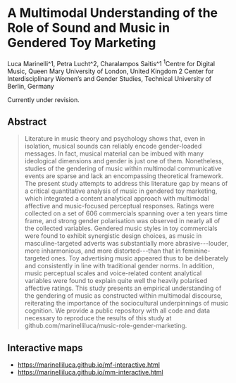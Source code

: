 # A Multimodal Understanding of the Role of Sound and Music in Gendered Toy Marketing

Luca Marinelli^1, Petra Lucht^2, Charalampos Saitis^1
<sup>1</sup>Centre for Digital Music, Queen Mary University of London, United Kingdom
2 Center for Interdisciplinary Women’s and Gender Studies, Technical University of
Berlin, Germany

Currently under revision.

## Abstract
> Literature in music theory and psychology shows that, even in isolation, musical sounds can reliably encode gender-loaded messages. In fact, musical material can be imbued with many ideological dimensions and gender is just one of them. Nonetheless, studies of the gendering of music within multimodal communicative events are sparse and lack an encompassing theoretical framework. The present study attempts to address this literature gap by means of a critical quantitative analysis of music in gendered toy marketing, which integrated a content analytical approach with multimodal affective and music-focused perceptual responses. Ratings were collected on a set of 606 commercials spanning over a ten years time frame, and strong gender polarisation was observed in nearly all of the collected variables. Gendered music styles in toy commercials were found to exhibit synergistic design choices, as music in masculine-targeted adverts was substantially more abrasive---louder, more inharmonious, and more distorted---than that in feminine-targeted ones.  Toy advertising music appeared thus to be deliberately and consistently in line with traditional gender norms. In addition, music perceptual scales and voice-related content analytical variables were found to explain quite well the heavily polarised affective ratings. This study presents an empirical understanding of the gendering of music as constructed within multimodal discourse, reiterating the importance of the sociocultural underpinnings of music cognition. We provide a public repository with all code and data necessary to reproduce the results of this study at github.com/marinelliluca/music-role-gender-marketing.

## Interactive maps
- https://marinelliluca.github.io/mf-interactive.html
- https://marinelliluca.github.io/mm-interactive.html
